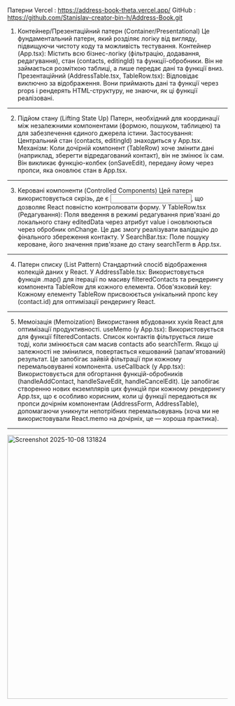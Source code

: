 Патерни
Vercel : https://address-book-theta.vercel.app/
GitHub : https://github.com/Stanislav-creator-bin-h/Address-Book.git

1. Контейнер/Презентаційний патерн (Container/Presentational)
Це фундаментальний патерн, який розділяє логіку від вигляду, підвищуючи чистоту коду та можливість тестування.
Контейнер (App.tsx): Містить всю бізнес-логіку (фільтрацію, додавання, редагування), стан (contacts, editingId) та функції-обробники. Він не займається розміткою таблиці, а лише передає дані та функції вниз.
Презентаційний (AddressTable.tsx, TableRow.tsx): Відповідає виключно за відображення. Вони приймають дані та функції через props і рендерять HTML-структуру, не знаючи, як ці функції реалізовані.

---

2. Підйом стану (Lifting State Up)
Патерн, необхідний для координації між незалежними компонентами (формою, пошуком, таблицею) та для забезпечення єдиного джерела істини.
Застосування: Центральний стан (contacts, editingId) знаходиться у App.tsx.
Механізм: Коли дочірній компонент (TableRow) хоче змінити дані (наприклад, зберегти відредагований контакт), він не змінює їх сам. Він викликає функцію-колбек (onSaveEdit), передану йому через пропси, яка оновлює стан в App.tsx.

---

3. Керовані компоненти (Controlled Components)
Цей патерн використовується скрізь, де є <input>, що дозволяє React повністю контролювати форму.
У TableRow.tsx (Редагування): Поля введення в режимі редагування прив'язані до локального стану editedData через атрибут value і оновлюються через обробник onChange. Це дає змогу реалізувати валідацію до фінального збереження контакту.
У SearchBar.tsx: Поле пошуку кероване, його значення прив'язане до стану searchTerm в App.tsx.

---

4. Патерн списку (List Pattern)
Стандартний спосіб відображення колекцій даних у React.
У AddressTable.tsx: Використовується функція .map() для ітерації по масиву filteredContacts та рендерингу компонента TableRow для кожного елемента.
Обов'язковий key: Кожному елементу TableRow присвоюється унікальний пропс key (contact.id) для оптимізації рендерингу React.

---

5. Мемоізація (Memoization)
Використання вбудованих хуків React для оптимізації продуктивності.
useMemo (у App.tsx): Використовується для функції filteredContacts. Список контактів фільтрується лише тоді, коли змінюється сам масив contacts або searchTerm. Якщо ці залежності не змінилися, повертається кешований (запам'ятований) результат. Це запобігає зайвій фільтрації при кожному перемальовуванні компонента.
useCallback (у App.tsx): Використовується для обгортання функцій-обробників (handleAddContact, handleSaveEdit, handleCancelEdit). Це запобігає створенню нових екземплярів цих функцій при кожному рендерингу App.tsx, що є особливо корисним, коли ці функції передаються як пропси дочірнім компонентам (AddressForm, AddressTable), допомагаючи уникнути непотрібних перемальовувань (хоча ми не використовували React.memo на дочірніх, це — хороша практика).

---

<img width="698" height="603" alt="Screenshot 2025-10-08 131824" src="https://github.com/user-attachments/assets/9b7b95b2-e789-45d8-ade0-de8c87d6e0c6" />
